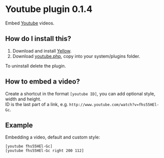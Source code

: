 Youtube plugin 0.1.4
====================
Embed [Youtube](http://www.youtube.com) videos.

How do I install this?
----------------------
1. Download and install [Yellow](https://github.com/markseu/yellowcms/).  
2. Download [youtube.php](youtube.php?raw=true), copy into your system/plugins folder.  

To uninstall delete the plugin.

How to embed a video?
---------------------
Create a shortcut in the format `[youtube ID]`,  you can add optional style, width and height.  
ID is the last part of a link, e.g. `http://www.youtube.com/watch?v=fhs55HEl-Gc`. 
 
Example
-------
Embedding a video, default and custom style:

    [youtube fhs55HEl-Gc]
    [youtube fhs55HEl-Gc right 200 112]